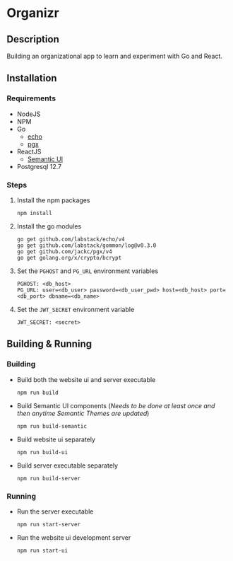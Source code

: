 # Organizr

## Description

Building an organizational app to learn and experiment with Go and React.

## Installation

### Requirements

-   NodeJS
-   NPM
-   Go
    -   [echo](https://echo.labstack.com/)
    -   [pgx](https://github.com/jackc/pgx)
-   ReactJS
    -   [Semantic UI](https://react.semantic-ui.com/)
-   Postgresql 12.7

### Steps

1. Install the npm packages

    ```
    npm install
    ```

1. Install the go modules

    ```
    go get github.com/labstack/echo/v4
    go get github.com/labstack/gommon/log@v0.3.0
    go get github.com/jackc/pgx/v4
    go get golang.org/x/crypto/bcrypt
    ```

1. Set the `PGHOST` and `PG_URL` environment variables

    ```
    PGHOST: <db_host>
    PG_URL: user=<db_user> password=<db_user_pwd> host=<db_host> port=<db_port> dbname=<db_name>
    ```

1. Set the `JWT_SECRET` environment variable
    ```
    JWT_SECRET: <secret>
    ```

## Building & Running

### Building

-   Build both the website ui and server executable

    ```
    npm run build
    ```

-   Build Semantic UI components (_Needs to be done at least once and then anytime Semantic Themes are updated_)

    ```
    npm run build-semantic
    ```

-   Build website ui separately

    ```
    npm run build-ui
    ```

-   Build server executable separately
    ```
    npm run build-server
    ```

### Running

-   Run the server executable

    ```
    npm run start-server
    ```

-   Run the website ui development server
    ```
    npm run start-ui
    ```
